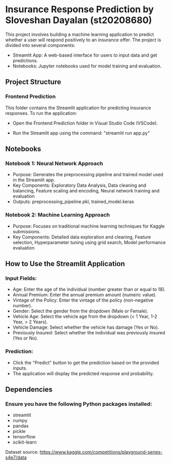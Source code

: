 # Insurance Response Prediction by Sloveshan Dayalan (st20208680)

This project involves building a machine learning application to predict whether a user will respond positively to an insurance offer. The project is divided into several components:

- Streamlit App: A web-based interface for users to input data and get predictions.
- Notebooks: Jupyter notebooks used for model training and evaluation.

## Project Structure

### Frontend Prediction

This folder contains the Streamlit application for predicting insurance responses. To run the application:

- Open the Frontend Prediction folder in Visual Studio Code (VSCode).

- Run the Streamlit app using the command: "streamlit run app.py"

## Notebooks

### Notebook 1: Neural Network Approach

- Purpose: Generates the preprocessing pipeline and trained model used in the Streamlit app.
- Key Components: Exploratory Data Analysis, Data cleaning and balancing, Feature scaling and encoding, Neural network training and evaluation
- Outputs: preprocessing_pipeline.pkl, trained_model.keras

### Notebook 2: Machine Learning Approach

- Purpose: Focuses on traditional machine learning techniques for Kaggle submissions.
- Key Components: Detailed data exploration and cleaning, Feature selection, Hyperparameter tuning using grid search, Model performance evaluation

## How to Use the Streamlit Application

### Input Fields:

- Age: Enter the age of the individual (number greater than or equal to 18).
- Annual Premium: Enter the annual premium amount (numeric value).
- Vintage of the Policy: Enter the vintage of the policy (non-negative number).
- Gender: Select the gender from the dropdown (Male or Female).
- Vehicle Age: Select the vehicle age from the dropdown (< 1 Year, 1-2 Year, > 2 Years).
- Vehicle Damage: Select whether the vehicle has damage (Yes or No).
- Previously Insured: Select whether the individual was previously insured (Yes or No).

### Prediction:

- Click the "Predict" button to get the prediction based on the provided inputs.
- The application will display the predicted response and probability.

## Dependencies

### Ensure you have the following Python packages installed:

- streamlit
- numpy
- pandas
- pickle
- tensorflow
- scikit-learn

Dataset source: https://www.kaggle.com/competitions/playground-series-s4e7/data
